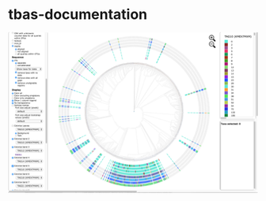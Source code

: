 # tbas-documentation

![](https://github.com/ncsu-decifr/tbas-documentation/blob/master/images/Screen1.png)
